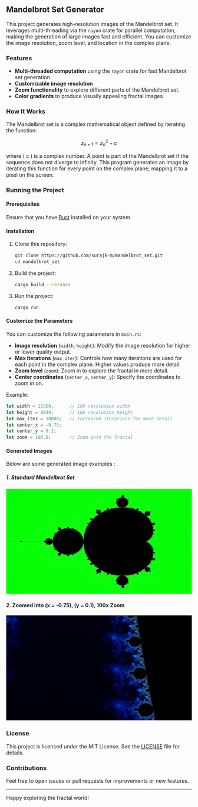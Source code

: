 
## Mandelbrot Set Generator

This project generates high-resolution images of the Mandelbrot set. It leverages multi-threading via the `rayon` crate for parallel computation, making the generation of large images fast and efficient. You can customize the image resolution, zoom level, and location in the complex plane.

### Features
- **Multi-threaded computation** using the `rayon` crate for fast Mandelbrot set generation.
- **Customizable image resolution**
- **Zoom functionality** to explore different parts of the Mandelbrot set.
- **Color gradients** to produce visually appealing fractal images.

### How It Works
The Mandelbrot set is a complex mathematical object defined by iterating the function:
```math
z_{n+1} = z_n^2 + c
```
where \( c \) is a complex number. A point is part of the Mandelbrot set if the sequence does not diverge to infinity. This program generates an image by iterating this function for every point on the complex plane, mapping it to a pixel on the screen.

### Running the Project

#### Prerequisites
Ensure that you have [Rust](https://www.rust-lang.org/tools/install) installed on your system.

#### Installation
1. Clone this repository:
   ```bash
   git clone https://github.com/surajk-m/mandelbrot_set.git
   cd mandelbrot_set
   ```

2. Build the project:
   ```bash
   cargo build --release
   ```

3. Run the project:
   ```bash
   cargo run
   ```

#### Customize the Parameters
You can customize the following parameters in `main.rs`:
- **Image resolution** (`width`, `height`): Modify the image resolution for higher or lower quality output.
- **Max iterations** (`max_iter`): Controls how many iterations are used for each point in the complex plane. Higher values produce more detail.
- **Zoom level** (`zoom`): Zoom in to explore the fractal in more detail.
- **Center coordinates** (`center_x`, `center_y`): Specify the coordinates to zoom in on.

Example:
```rust
let width = 15360;      // 16K resolution width
let height = 8640;      // 16K resolution height
let max_iter = 10000;   // Increased iterations for more detail
let center_x = -0.75;
let center_y = 0.1;
let zoom = 100.0;       // Zoom into the fractal
```

#### Generated Images
Below are some generated image examples :

##### 1. Standard Mandelbrot Set
![Mandelbrot Set](mandelbrot.png)

#### 2. Zoomed into \(x = -0.75\), \(y = 0.1\), 100x Zoom
![Zoomed Mandelbrot](x_-0.75_y_0.1_100x.png)

### License
This project is licensed under the MIT License. See the [LICENSE](LICENSE) file for details.

### Contributions
Feel free to open issues or pull requests for improvements or new features.

---

Happy exploring the fractal world!
